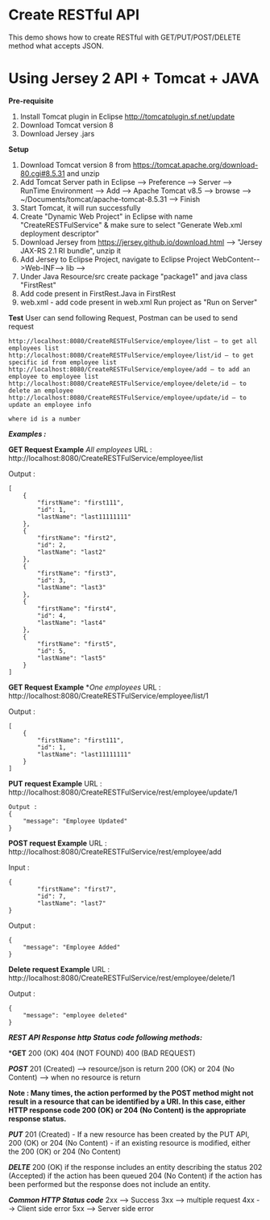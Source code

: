 Create RESTful API
=====

This demo shows how to create RESTful with GET/PUT/POST/DELETE method what accepts JSON.

Using Jersey 2 API + Tomcat + JAVA
=====

**Pre-requisite**
1. Install Tomcat plugin in Eclipse
http://tomcatplugin.sf.net/update
2. Download Tomcat version 8
3. Download Jersey .jars

**Setup**

1. Download Tomcat version 8 from https://tomcat.apache.org/download-80.cgi#8.5.31 and unzip
2. Add Tomcat Server path in Eclipse --> Preference --> Server --> RunTime Environment --> Add --> Apache Tomcat v8.5 --> browse --> ~/Documents/tomcat/apache-tomcat-8.5.31 --> Finish
3. Start Tomcat, it will run successfully  
4. Create "Dynamic Web Project" in Eclipse with name "CreateRESTFulService" & make sure to select "Generate Web.xml deployment descriptor"
4. Download Jersey from https://jersey.github.io/download.html --> "Jersey JAX-RS 2.1 RI bundle", unzip it
5. Add Jersey to Eclipse Project, navigate to Eclipse Project WebContent-->Web-INF--> lib --> <place all jersey jars>
6. Under Java Resource/src create package "package1" and java class "FirstRest"
7. Add code present in FirstRest.Java in FirstRest
8. web.xml - add code present in web.xml
Run project as "Run on Server"

**Test**
User can send following Request, Postman can be used to send request

	http://localhost:8080/CreateRESTFulService/employee/list — to get all employees list
	http://localhost:8080/CreateRESTFulService/employee/list/id — to get specific id from employee list
	http://localhost:8080/CreateRESTFulService/employee/add — to add an employee to employee list
	http://localhost:8080/CreateRESTFulService/employee/delete/id — to delete an employee
	http://localhost:8080/CreateRESTFulService/employee/update/id — to update an employee info
	
	where id is a number

***Examples :***

**GET Request Example**
*All employees*
URL : http://localhost:8080/CreateRESTFulService/employee/list

Output :
```
[
    {
        "firstName": "first111",
        "id": 1,
        "lastName": "last11111111"
    },
    {
        "firstName": "first2",
        "id": 2,
        "lastName": "last2"
    },
    {
        "firstName": "first3",
        "id": 3,
        "lastName": "last3"
    },
    {
        "firstName": "first4",
        "id": 4,
        "lastName": "last4"
    },
    {
        "firstName": "first5",
        "id": 5,
        "lastName": "last5"
    }
]
```

**GET Request Example**
**One employees*
URL : http://localhost:8080/CreateRESTFulService/employee/list/1

Output :
```
[
    {
        "firstName": "first111",
        "id": 1,
        "lastName": "last11111111"
    }
]
```

**PUT request Example**
URL : http://localhost:8080/CreateRESTFulService/rest/employee/update/1

```
Output :
{
    "message": "Employee Updated"
}
```

**POST request Example**
URL : http://localhost:8080/CreateRESTFulService/rest/employee/add

Input :
```
{
        "firstName": "first7",
        "id": 7,
        "lastName": "last7"
}
```
Output :
```
{
    "message": "Employee Added"
}
```
**Delete request Example**
URL : http://localhost:8080/CreateRESTFulService/rest/employee/delete/1

Output :
```
{
    "message": "employee deleted"
}
```


***REST API Response http Status code following methods:***

***GET**
200 (OK)
404 (NOT FOUND)
400 (BAD REQUEST)

***POST***
201 (Created) --> resource/json is return
200 (OK) or 204 (No Content) --> when no resource is return


**Note : Many times, the action performed by the POST method might not result in a resource that can be identified by a URI. In this case, either HTTP response code 200 (OK) or 204 (No Content) is the appropriate response status.**

***PUT***
201 (Created) - If a new resource has been created by the PUT API,
200 (OK) or 204 (No Content)  - if an existing resource is modified, either the 200 (OK) or 204 (No Content)

***DELTE***
200 (OK) if the response includes an entity describing the status
202 (Accepted) if the action has been queued
204 (No Content) if the action has been performed but the response does not include an entity.

***Common HTTP Status code***
2xx --> Success 
3xx --> multiple request
4xx --> Client side error
5xx --> Server side error
